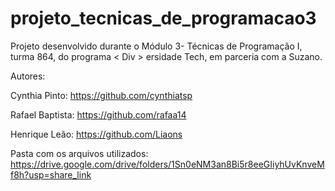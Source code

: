 # projeto_tecnicas_de_programacao3

Projeto desenvolvido durante o Módulo 3- Técnicas de Programação I, turma 864, do programa  < Div > ersidade Tech, em parceria com a Suzano.

Autores:

Cynthia Pinto: https://github.com/cynthiatsp

Rafael Baptista: https://github.com/rafaa14

Henrique Leão: https://github.com/Liaons

Pasta com os arquivos utilizados:
https://drive.google.com/drive/folders/1Sn0eNM3an8Bi5r8eeGIiyhUvKnveMf8h?usp=share_link
